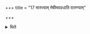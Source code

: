 +++
title = "17 मारुत्याम् मेषीमवदधाति वारुण्याम्"

+++

<details><summary>थिते</summary>

17. (The Adhvaryu) keeps the ewe in the (milk-mess) for Maruts; (the Pratiprasthātr̥) keeps the ram in the (milk-mess) for Varuṇa.
</details>
